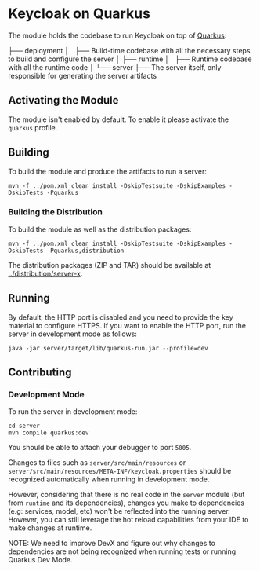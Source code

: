 # Keycloak on Quarkus

The module holds the codebase to run Keycloak on top of [Quarkus](https://quarkus.io/):

├── deployment
│   ├── Build-time codebase with all the necessary steps to build and configure the server
│
├── runtime
│   ├── Runtime codebase with all the runtime code
│
└── server
    ├── The server itself, only responsible for generating the server artifacts
    

## Activating the Module

The module isn't enabled by default. To enable it please activate the `quarkus` profile. 

## Building

To build the module and produce the artifacts to run a server:

    mvn -f ../pom.xml clean install -DskipTestsuite -DskipExamples -DskipTests -Pquarkus

### Building the Distribution
    
To build the module as well as the distribution packages:

    mvn -f ../pom.xml clean install -DskipTestsuite -DskipExamples -DskipTests -Pquarkus,distribution

The distribution packages (ZIP and TAR) should be available at [../distribution/server-x](../distribution/server-x/target).

## Running

By default, the HTTP port is disabled and you need to provide the key material to configure HTTPS. If you want to enable
the HTTP port, run the server in development mode as follows:

    java -jar server/target/lib/quarkus-run.jar --profile=dev

## Contributing

### Development Mode

To run the server in development mode:

    cd server
    mvn compile quarkus:dev
    
You should be able to attach your debugger to port `5005`.

Changes to files such as `server/src/main/resources` or `server/src/main/resources/META-INF/keycloak.properties` should
be recognized automatically when running in development mode.

However, considering that there is no real code in the `server` module (but from `runtime` and its dependencies), changes you make to
dependencies (e.g: services, model, etc) won't be reflected into the running server. However, you can still leverage the
hot reload capabilities from your IDE to make changes at runtime.

NOTE: We need to improve DevX and figure out why changes to dependencies are not being recognized when running tests or running 
Quarkus Dev Mode. 